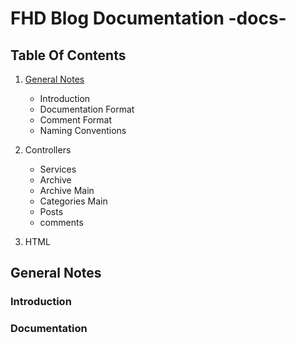 # FHD Blog Documentation -docs-

## Table Of Contents

1. [General Notes](#General-Notes)
    + Introduction
    + Documentation Format
    + Comment Format
    + Naming Conventions

2. Controllers
    + Services
    + Archive
    + Archive Main
    + Categories Main
    + Posts
    + comments

3. HTML
























## General Notes

### Introduction

### Documentation
